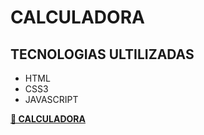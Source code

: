# **CALCULADORA**

## **TECNOLOGIAS ULTILIZADAS**

- HTML
- CSS3
- JAVASCRIPT

[**🚀 CALCULADORA**](https://calculadorazoro.netlify.app/)
